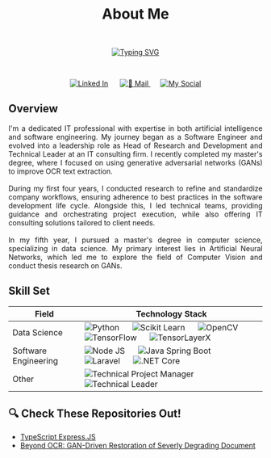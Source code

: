 <div align="center">
  <h1>About Me</h1>

  <br />

  <a href="#"><img src="https://readme-typing-svg.herokuapp.com?font=Consolas&weight=600&size=22&duration=2000&pause=2000&center=true&vCenter=true&width=435&lines=Hello.+I+am+Yosua+Kristianto.;Welcome+to+my+GitHub." alt="Typing SVG" /></a>

  <br />

  [<img alt="Linked In" src="https://img.shields.io/badge/Linked_In_Profile-blue?style=for-the-badge" />](https://www.linkedin.com/in/yosua-kristianto-558407160/?lipi=urn%3Ali%3Apage%3Ad_flagship3_feed%3BYG2qPkK5SDGEKeaiyTwncA%3D%3D) &nbsp;&nbsp;&nbsp;&nbsp; [<img alt="📧 Mail" src="https://img.shields.io/badge/%F0%9F%93%A7_Email-purple?style=for-the-badge">
](mailto:yosua_kristianto144@outlook.com?subject=Hi%20Yosua) &nbsp;&nbsp;&nbsp;&nbsp; [<img alt="My Social" src="https://img.shields.io/badge/My_Social-grey?style=for-the-badge">](https://x.com/yos_kris)
</div>



<h2> Overview </h2>

<p align="justify">
  I'm a dedicated IT professional with expertise in both artificial intelligence and software engineering. My journey began as a Software Engineer and evolved into a leadership role as Head of Research and Development and Technical Leader at an IT consulting firm. I recently completed my master's degree, where I focused on using generative adversarial networks (GANs) to improve OCR text extraction. <br /> <br />
  During my first four years, I conducted research to refine and standardize company workflows, ensuring adherence to best practices in the software development life cycle. Alongside this, I led technical teams, providing guidance and orchestrating project execution, while also offering IT consulting solutions tailored to client needs. <br /> <br />
  In my fifth year, I pursued a master's degree in computer science, specializing in data science. My primary interest lies in Artificial Neural Networks, which led me to explore the field of Computer Vision and conduct thesis research on GANs.
</p>

<h2> Skill Set </h2>

| Field | Technology Stack |
|---|---|
| Data Science | <img alt="Python" src="https://img.shields.io/badge/Python-yellow?style=for-the-badge" /> &nbsp;&nbsp;&nbsp;&nbsp; <img alt="Scikit Learn" src="https://img.shields.io/badge/Scikit_Learn-blue?style=for-the-badge" /> &nbsp;&nbsp;&nbsp;&nbsp; <img alt="OpenCV" src="https://img.shields.io/badge/OpenCV-white?style=for-the-badge" /> &nbsp;&nbsp;&nbsp;&nbsp; <img alt="TensorFlow" src="https://img.shields.io/badge/TensorFlow-orange?style=for-the-badge" /> &nbsp;&nbsp;&nbsp;&nbsp; <img alt="TensorLayerX" src="https://img.shields.io/badge/TensorLayerX-grey?style=for-the-badge" /> |
| Software Engineering | <img alt="Node JS" src="https://img.shields.io/badge/Node_JS-green?style=for-the-badge" /> &nbsp;&nbsp;&nbsp;&nbsp; <img alt="Java Spring Boot" src="https://img.shields.io/badge/Java_Spring_Boot-yellow?style=for-the-badge" /> &nbsp;&nbsp;&nbsp;&nbsp; <img alt="Laravel" src="https://img.shields.io/badge/Laravel-pink?style=for-the-badge" /> &nbsp;&nbsp;&nbsp;&nbsp; <img alt=".NET Core" src="https://img.shields.io/badge/.NET_Core-purple?style=for-the-badge" /> |
| Other | <img alt="Technical Project Manager" src="https://img.shields.io/badge/Project_Management-blue?style=for-the-badge" /> &nbsp;&nbsp;&nbsp;&nbsp; <img alt="Technical Leader" src="https://img.shields.io/badge/Technical_Leader-blue?style=for-the-badge" /> |

<h2> 🔍 Check These Repositories Out! </h2>

<ul>
  <li id="checkout-1">  <a href="https://github.com/yosua-kristianto/typescript-expressjs">TypeScript Express.JS</a> </li>
  <li> <a href="https://github.com/yosua-kristianto/gan-document-restoration">Beyond OCR: GAN-Driven Restoration of Severly Degrading Document</a> </li>
</ul>



<!---
CuaMcCarsaree44/CuaMcCarsaree44 is a ✨ special ✨ repository because its `README.md` (this file) appears on your GitHub profile.
You can click the Preview link to take a look at your changes.
--->
